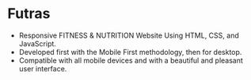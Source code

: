 # Futras

- Responsive FITNESS & NUTRITION Website Using HTML, CSS, and JavaScript.
- Developed first with the Mobile First methodology, then for desktop.
- Compatible with all mobile devices and with a beautiful and pleasant user interface.


